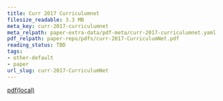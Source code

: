 ```yaml
---
title: Curr 2017 Curriculumnet
filesize_readable: 3.3 MB
meta_key: curr-2017-curriculumnet
meta_relpath: paper-extra-data/pdf-meta/curr-2017-curriculumnet.yaml
pdf_relpath: paper-repo/pdfs/curr-2017-CurriculumNet.pdf
reading_status: TBD
tags:
- other-default
- paper
url_slug: curr-2017-CurriculumNet
---
```


[pdf(local)](../../paper-repo/pdfs/curr-2017-CurriculumNet.pdf)
